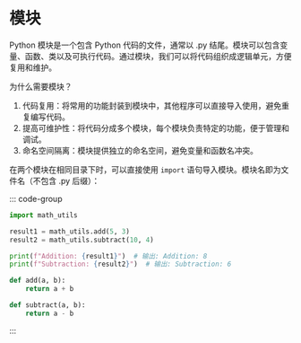 # 模块

Python 模块是一个包含 Python 代码的文件，通常以 .py 结尾。模块可以包含变量、函数、类以及可执行代码。通过模块，我们可以将代码组织成逻辑单元，方便复用和维护。

为什么需要模块？

1. 代码复用：将常用的功能封装到模块中，其他程序可以直接导入使用，避免重复编写代码。
1. 提高可维护性：将代码分成多个模块，每个模块负责特定的功能，便于管理和调试。
1. 命名空间隔离：模块提供独立的命名空间，避免变量和函数名冲突。

在两个模块在相同目录下时，可以直接使用 `import` 语句导入模块。模块名即为文件名（不包含 .py 后缀）：

::: code-group

```py [main.py]
import math_utils

result1 = math_utils.add(5, 3)
result2 = math_utils.subtract(10, 4)

print(f"Addition: {result1}")  # 输出: Addition: 8
print(f"Subtraction: {result2}")  # 输出: Subtraction: 6
```

```py [math_utils.py]
def add(a, b):
    return a + b

def subtract(a, b):
    return a - b
```

:::
